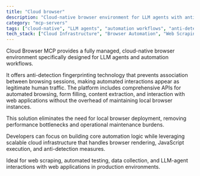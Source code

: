 ```yaml
---
title: "Cloud browser"
description: "Cloud-native browser environment for LLM agents with anti-detection fingerprinting and automated interaction APIs"
category: "mcp-servers"
tags: ["cloud-native", "LLM agents", "automation workflows", "anti-detection", "browser environment", "web applications"]
tech_stack: ["Cloud Infrastructure", "Browser Automation", "Web Scraping", "Anti-Detection Technology", "API Integration", "JavaScript Execution"]
---
```


Cloud Browser MCP provides a fully managed, cloud-native browser environment specifically designed for LLM agents and automation workflows. 

It offers anti-detection fingerprinting technology that prevents association between browsing sessions, making automated interactions appear as legitimate human traffic. The platform includes comprehensive APIs for automated browsing, form filling, content extraction, and interaction with web applications without the overhead of maintaining local browser instances.

This solution eliminates the need for local browser deployment, removing performance bottlenecks and operational maintenance burdens. 

Developers can focus on building core automation logic while leveraging scalable cloud infrastructure that handles browser rendering, JavaScript execution, and anti-detection measures. 

Ideal for web scraping, automated testing, data collection, and LLM-agent interactions with web applications in production environments.
